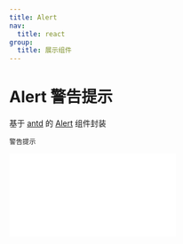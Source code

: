 ```yaml
---
title: Alert
nav:
  title: react
group:
  title: 展示组件
---
```


# Alert 警告提示

基于 <a href="https://ant-design.antgroup.com/index-cn" target="_blank">antd</a> 的 <a href="https://ant-design.antgroup.com/components/alert-cn" target="_blank">Alert</a> 组件封装

<code src='./Alert.tsx'>警告提示</code>

<embed src="../index.md#L16-L20"></embed>
